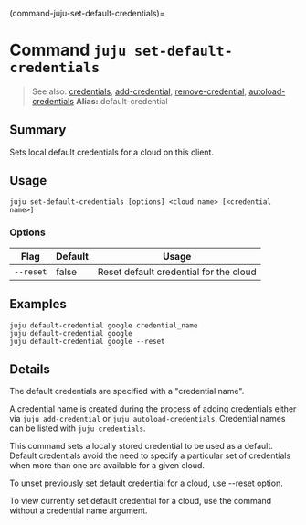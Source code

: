 (command-juju-set-default-credentials)=
# Command `juju set-default-credentials`
> See also: [credentials](#credentials), [add-credential](#add-credential), [remove-credential](#remove-credential), [autoload-credentials](#autoload-credentials)
**Alias:** default-credential

## Summary
Sets local default credentials for a cloud on this client.

## Usage
```juju set-default-credentials [options] <cloud name> [<credential name>]```

### Options
| Flag | Default | Usage |
| --- | --- | --- |
| `--reset` | false | Reset default credential for the cloud |

## Examples

    juju default-credential google credential_name
    juju default-credential google
    juju default-credential google --reset


## Details
The default credentials are specified with a "credential name". 

A credential name is created during the process of adding credentials either 
via `juju add-credential` or `juju autoload-credentials`. 
Credential names can be listed with `juju credentials`.

This command sets a locally stored credential to be used as a default.
Default credentials avoid the need to specify a particular set of 
credentials when more than one are available for a given cloud.

To unset previously set default credential for a cloud, use --reset option.

To view currently set default credential for a cloud, use the command
without a credential name argument.